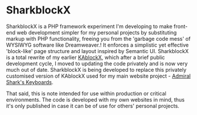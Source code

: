 # SharkblockX

SharkblockX is a PHP framework experiment I'm developing to make front-end web development simpler for my personal projects by substituting markup with PHP functionality, freeing you from the 'garbage code mess' of WYSIWYG software like Dreamweaver.! It enforces a simplistic yet effective 'block-like' page structure and layout inspired by Semantic UI. SharkblockX is a total rewrite of my earlier [KAblockX](https://github.com/SharktasticA/KAblockX), which after a brief public development cycle, I moved to updating the code privately and is now very much out of date. SharkblockX is being developed to replace this privately customised version of KAblockX used for my main website project - [Admiral Shark's Keyboards](https://sharktastica.co.uk/).

That said, this is note intended for use within production or critical environments. The code is developed with my own websites in mind, thus it's only published in case it can be of use for others' personal projects.